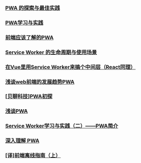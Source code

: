 ### [PWA 的探索与最佳实践](https://mp.weixin.qq.com/s/e9I2G2JD-SXfJLLLThyaIg)
### [PWA学习与实践](https://juejin.im/post/5ac8a67c5188255c5668b0b8)
### [前端应该了解的PWA](https://juejin.im/post/5af2fd776fb9a07a9c04372f)
### [Service Worker 的生命周期与使用场景](https://juejin.im/post/5b0f9e50518825155911e7be)
### [在Vue里用Service Worker来搞个中间层（React同理）](https://juejin.im/post/5b4017c1f265da0fb0184fae)
### [浅谈web前端的发展趋势PWA](https://juejin.im/post/5b440eeae51d4519195a9bd3)
### [[贝聊科技]PWA初探](https://juejin.im/post/5b751dabf265da28072f1833)
### [浅谈PWA](https://juejin.im/post/5bed580cf265da6166240a1e)
### [Service Worker学习与实践（二）——PWA简介](https://github.com/xingbofeng/xingbofeng.github.io/issues)
### [深入理解 PWA](https://juejin.im/post/5c07493951882516cd70d213)
### [[译]前端离线指南（上）](https://juejin.im/post/5c0788a65188250808259ae4)
